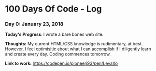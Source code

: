 # 100 Days Of Code - Log

### Day 0: January 23, 2018

**Today's Progress**: I wrote a bare bones web site.

**Thoughts:** My current HTML/CSS knowledge is rudimentary, at best. However, I feel optimisitic about what I can accomplish if I diligently learn and create every day. Coding commences tomorrow.

**Link to work:** https://codepen.io/pioneerj93/pen/LevaXo

